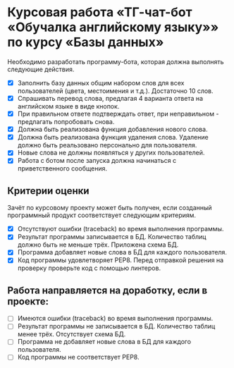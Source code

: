 # Курсовая работа «ТГ-чат-бот «Обучалка английскому языку»» по курсу «Базы данных»

Необходимо разработать программу-бота, которая должна выполнять следующие действия.

- [x] Заполнить базу данных общим набором слов для всех пользователей (цвета, местоимения и т.д.). Достаточно 10 слов.
- [x] Спрашивать перевод слова, предлагая 4 варианта ответа на английском языке в виде кнопок.
- [x] При правильном ответе подтверждать ответ, при неправильном - предлагать попробовать снова.
- [x] Должна быть реализована функция добавления нового слова.
- [x] Должна быть реализована функция удаления слова. Удаление должно быть реальзовано персонально для пользователя.
- [x] Новые слова не должны появляться у других пользователей.
- [x] Работа с ботом после запуска должна начинаться с приветственного сообщения.

## Критерии оценки
Зачёт по курсовому проекту может быть получен, если созданный программный продукт соответствует следующим критериям.
- [x] Отсутствуют ошибки (traceback) во время выполнения программы.
- [x] Результат программы записывается в БД. Количество таблиц должно быть не меньше трёх. Приложена схема БД.
- [x] Программа добавляет новые слова в БД для каждого пользователя.
- [x] Код программы удовлетворяет PEP8. Перед отправкой решения на проверку проверьте код с помощью линтеров.

## Работа направляется на доработку, если в проекте:

- [ ] Имеются ошибки (traceback) во время выполнения программы.
- [ ] Результат программы не записывается в БД. Количество таблиц менее трёх. Отсутствует схема БД.
- [ ]  Программа не добавляет новые слова в БД для каждого пользователя.
- [ ] Код программы не соответствует PEP8.
